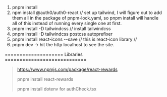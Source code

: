 1. pnpm install
2. npm install @auth0/auth0-react
// set up tailwind, I will figure out to add them all in the package of pnpm-lock.yaml, so pnpm install will handle all of this instead of running every single one at first.
3. pnpm install -D tailwindcss // install tailwindcss
4. pnpm install -D tailwindcss postcss autoprefixer
5. pnpm install react-icons --save  // this is react-icon library 
//
6. pnpm dev   -> hit the http localhost to see the site.


==================== Libraries ============================
> https://www.npmjs.com/package/react-rewards
> 
> pnpm install react-rewards
> 
> pnpm install dotenv for authCheck.tsx
